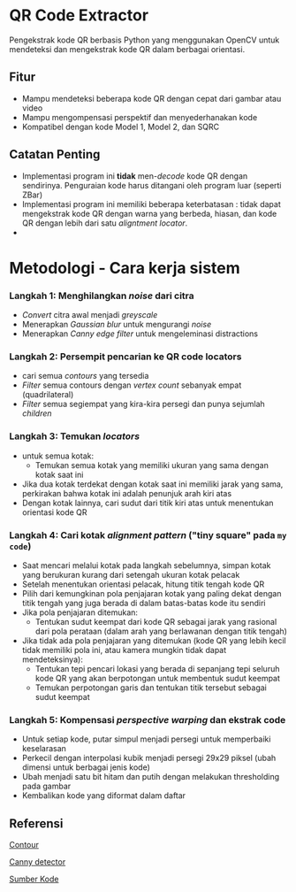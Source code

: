 # QR Code Extractor
Pengekstrak kode QR berbasis Python yang menggunakan OpenCV untuk mendeteksi dan mengekstrak kode QR dalam berbagai orientasi.

## Fitur
  - Mampu mendeteksi beberapa kode QR dengan cepat dari gambar atau video
  - Mampu mengompensasi perspektif dan menyederhanakan kode
  - Kompatibel dengan kode Model 1, Model 2, dan SQRC
## Catatan Penting
  - Implementasi program ini **tidak** men-_decode_ kode QR dengan sendirinya. Penguraian kode harus ditangani oleh program luar (seperti ZBar)
 - Implementasi program ini memiliki beberapa keterbatasan : tidak dapat mengekstrak kode QR dengan warna yang berbeda, hiasan, dan kode QR dengan lebih dari satu _aligntment locator_.
 - 
# Metodologi - Cara kerja sistem
  ### Langkah 1: Menghilangkan _noise_ dari citra
  - _Convert_ citra awal menjadi _greyscale_
  - Menerapkan _Gaussian blur_ untuk mengurangi _noise_
  - Menerapkan _Canny edge filter_ untuk mengeleminasi distractions
  ### Langkah 2: Persempit pencarian ke QR code locators
  - cari semua _contours_ yang tersedia
  - _Filter_ semua contours dengan _vertex count_ sebanyak empat (quadrilateral)
  - _Filter_ semua segiempat yang kira-kira persegi dan punya sejumlah _children_
  ### Langkah 3: Temukan _locators_
 - untuk semua kotak:
    - Temukan semua kotak yang memiliki ukuran yang sama dengan kotak saat ini
  - Jika dua kotak terdekat dengan kotak saat ini memiliki jarak yang sama, perkirakan bahwa kotak ini adalah penunjuk arah kiri atas
  - Dengan kotak lainnya, cari sudut dari titik kiri atas untuk menentukan orientasi kode QR
  ### Langkah 4: Cari kotak _alignment pattern_ ("tiny square" pada `my code`)
  - Saat mencari melalui kotak pada langkah sebelumnya, simpan kotak yang berukuran kurang dari setengah ukuran kotak pelacak
  - Setelah menentukan orientasi pelacak, hitung titik tengah kode QR
  - Pilih dari kemungkinan pola penjajaran kotak yang paling dekat dengan titik tengah yang juga berada di dalam batas-batas kode itu sendiri
  - Jika pola penjajaran ditemukan:
    - Tentukan sudut keempat dari kode QR sebagai jarak yang rasional dari pola perataan (dalam arah yang berlawanan dengan titik tengah)
  - Jika tidak ada pola penjajaran yang ditemukan (kode QR yang lebih kecil tidak memiliki pola ini, atau kamera mungkin tidak dapat mendeteksinya):
    - Tentukan tepi pencari lokasi yang berada di sepanjang tepi seluruh kode QR yang akan berpotongan untuk membentuk sudut keempat
    - Temukan perpotongan garis dan tentukan titik tersebut sebagai sudut keempat
  ### Langkah 5: Kompensasi _perspective warping_ dan ekstrak code
  - Untuk setiap kode, putar simpul menjadi persegi untuk memperbaiki keselarasan
  - Perkecil dengan interpolasi kubik menjadi persegi 29x29 piksel (ubah dimensi untuk berbagai jenis kode)
  - Ubah menjadi satu bit hitam dan putih dengan melakukan thresholding pada gambar
  - Kembalikan kode yang diformat dalam daftar

## Referensi

[Contour](https://docs.opencv.org/3.4/d4/d73/tutorial_py_contours_begin.html)

[Canny detector](https://docs.opencv.org/3.4/da/d22/tutorial_py_canny.html)

[Sumber Kode](https://github.com/MikhailGordeev/QR-Code-Extractor/tree/master)